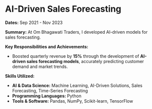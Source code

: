 # AI-Driven Sales Forecasting

**Dates:** Sep 2021 - Nov 2023

**Summary:**
At Om Bhagawati Traders, I developed AI-driven models for sales forecasting.

**Key Responsibilities and Achievements:**
* Boosted quarterly revenue by **15%** through the development of **AI-driven sales forecasting models**, accurately predicting customer demand and market trends.

**Skills Utilized:**
* **AI & Data Science:** Machine Learning, AI-Driven Solutions, Sales Forecasting, Time-Series Forecasting
* **Programming Languages:** Python
* **Tools & Software:** Pandas, NumPy, Scikit-learn, TensorFlow